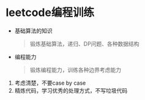 # leetcode编程训练

- 基础算法的知识
    > 锻炼基础算法，递归、DP问题、各种数据结构
- 编程能力
    > 锻炼编程能力，训练各种边界考虑能力  
    
1. 考虑清楚，不要case by case
2. 精炼代码，学习优秀的处理方式，不写垃圾代码
